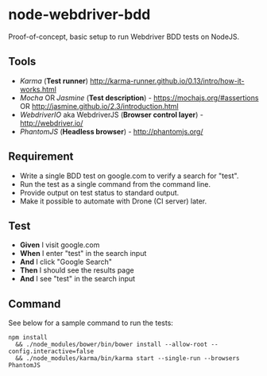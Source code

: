 # node-webdriver-bdd

Proof-of-concept, basic setup to run Webdriver BDD tests on NodeJS.

## Tools

* *Karma* (**Test runner**) http://karma-runner.github.io/0.13/intro/how-it-works.html
* *Mocha* OR *Jasmine* (**Test description**) - https://mochajs.org/#assertions OR http://jasmine.github.io/2.3/introduction.html
* *WebdriverIO* aka WebdriverJS (**Browser control layer**) - http://webdriver.io/
* *PhantomJS* (**Headless browser**) - http://phantomjs.org/

## Requirement

* Write a single BDD test on google.com to verify a search for "test".
* Run the test as a single command from the command line.
* Provide output on test status to standard output.
* Make it possible to automate with Drone (CI server) later.

## Test

* **Given** I visit google.com
* **When** I enter "test" in the search input
* **And** I click "Google Search"
* **Then** I should see the results page
* **And** I see "test" in the search input

## Command

See below for a sample command to run the tests:

```
npm install 
  && ./node_modules/bower/bin/bower install --allow-root --config.interactive=false 
  && ./node_modules/karma/bin/karma start --single-run --browsers PhantomJS
```